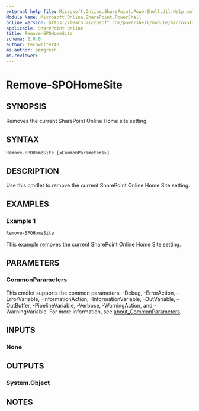 ```yaml
---
external help file: Microsoft.Online.SharePoint.PowerShell.dll-Help.xml
Module Name: Microsoft.Online.SharePoint.PowerShell
online version: https://learn.microsoft.com/powershell/module/microsoft.online.sharepoint.powershell/remove-spohomesite
applicable: SharePoint Online
title: Remove-SPOHomeSite
schema: 2.0.0
author: techwriter40
ms.author: pamgreen
ms.reviewer:
---
```


# Remove-SPOHomeSite

## SYNOPSIS

Removes the current SharePoint Online Home site setting.

## SYNTAX

```
Remove-SPOHomeSite [<CommonParameters>]
```

## DESCRIPTION

Use this cmdlet to remove the current SharePoint Online Home Site setting.

## EXAMPLES

### Example 1

```powershell
Remove-SPOHomeSite
```

This example removes the current SharePoint Online Home Site setting.

## PARAMETERS

### CommonParameters

This cmdlet supports the common parameters: -Debug, -ErrorAction, -ErrorVariable, -InformationAction, -InformationVariable, -OutVariable, -OutBuffer, -PipelineVariable, -Verbose, -WarningAction, and -WarningVariable. For more information, see [about_CommonParameters](https://go.microsoft.com/fwlink/p/?LinkID=113216).

## INPUTS

### None

## OUTPUTS

### System.Object

## NOTES
